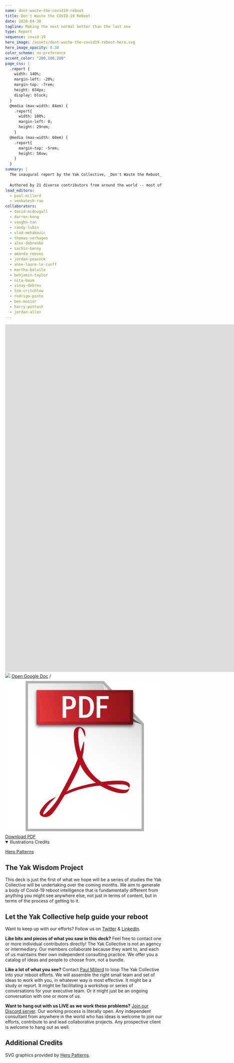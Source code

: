 ```yaml
---
name: dont-waste-the-covid19-reboot
title: Don't Waste the COVID-19 Reboot
date: 2020-04-30
tagline: Making the next normal better than the last one
type: Report
sequence: covid-19
hero_image: /assets/dont-waste-the-covid19-reboot-hero.svg
hero_image_opacity: 0.30
color_scheme: no-preference
accent_color: "200,100,200"
page_css: |
  .report {
    width: 140%;
    margin-left: -20%;
    margin-top: -7rem;
    height: 634px;
    display: block;
  }
  @media (max-width: 84em) {
    .report{
      width: 100%;
      margin-left: 0;
      height: 29rem;
    }
  @media (max-width: 60em) {
    .report{
      margin-top: -5rem;
      height: 58vw;
    }
  }
summary: |
  The inaugural report by the Yak Collective, _Don't Waste the Reboot_ offers organizations a smorgasbord of 25 creative and unexpected provocations, ideas, and action frameworks to navigate the COVID-19 crisis.
  
  Authored by 21 diverse contributors from around the world -- most of whom are working together for the first time -- we believe this report will get you thinking about your reboot efforts in a bolder, more imaginative way. Let us know what you think!
lead_editors:
  - paul-millerd
  - venkatesh-rao
collaborators:
  - david-mcdougall
  - darren-kong
  - vaughn-tan
  - randy-lubin
  - vlad-mehakovic
  - thomas-verhagen
  - alex-dobrenko
  - sachin-benny
  - amanda-reeves
  - jordan-peacock
  - anne-laure-le-cunff
  - martha-balaile
  - benjamin-taylor
  - nita-baum
  - vinay-debrou
  - tom-critchlow
  - rodrigo-pinto
  - ben-mosior
  - harry-pottash
  - jordan-allen
---
```


<iframe class="report bw1" src="https://docs.google.com/presentation/d/e/2PACX-1vTa8T4sQLAF2cbRFTqcxZGefI7A2HP54ZKBlyvpi03iTWrzt10W50MP-fQ13am5_svHeJL_-zjALkVT/embed?start=false&loop=false&delayms=60000" frameborder="0" width="1920" height="1109" allowfullscreen="true" mozallowfullscreen="true" webkitallowfullscreen="true"></iframe>

<aside class="pt3">
<img class="h1" src="https://ssl.gstatic.com/docs/presentations/images/favicon5.ico"> <a href="https://docs.google.com/presentation/d/1OfBuSq4SImE1Gq2EaAGCAlkwC8LZRCWx-7O_VOHJ5TI/edit#slide=id.p1">Open Google Doc</a> / <img class="h1" src="/assets/pdf.png"> <a href="https://docs.google.com/presentation/d/1OfBuSq4SImE1Gq2EaAGCAlkwC8LZRCWx-7O_VOHJ5TI/export/pdf">Download PDF</a>
</aside>

<details class="f6" open>
	<summary>Illustrations Credits</summary>
	<p><a href="https://www.heropatterns.com/">Hero Patterns</a></p>
</details>

## The Yak Wisdom Project

This deck is just the first of what we hope will be a series of studies the Yak Collective will be undertaking over the coming months. We aim to generate a body of Covid-19 reboot intelligence that is fundamentally different from anything you might see anywhere else, not just in terms of content, but in terms of the process of getting to it. 

## Let the Yak Collective help guide your reboot

Want to keep up with our efforts? Follow us on [Twitter](https://twitter.com/yak_collective) & [LinkedIn](https://www.linkedin.com/company/yak-collective/).

**Like bits and pieces of what you saw in this deck?** Feel free to contact one or more individual contributors directly! The Yak Collective is not an agency or intermediary. Our members collaborate because they want to, and each of us maintains their own independent consulting practice. We offer you a catalog of ideas and people to choose from, not a bundle.

**Like a lot of what you see?** Contact [Paul Millerd](/members/paul-millerd) to loop The Yak Collective into your reboot efforts. We will assemble the right small team and set of ideas to work with you, in whatever way is most effective. It might be a study or report. It might be facilitating a workshop or series of conversations for your executive team. Or it might just be an ongoing conversation with one or more of us.

**Want to hang out with us LIVE as we work these problems?** [Join our Discord server](/join). Our working process is literally open. Any independent consultant from anywhere in the world who has ideas is welcome to join our efforts, contribute to and lead collaborative projects. Any prospective client is welcome to hang out as well.

## Additional Credits

SVG graphics provided by [Hero Patterns](https://www.heropatterns.com/).
